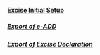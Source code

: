 **[Excise Initial Setup](https://docs.erp.net/tech/modules/financials/excise/country-specific/bulgaria/setup.html)**

##### [Export of e-ADD](excise-administrative-document-e-add-export.md) 

##### [Export of Excise Declaration](еxcise-declaration-export.md) 